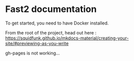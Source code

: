 # Fast2 documentation

To get started, you need to have Docker installed.

From the root of the project, head out here : https://squidfunk.github.io/mkdocs-material/creating-your-site/#previewing-as-you-write

gh-pages is not working...